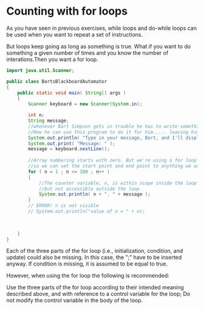 # Counting with for loops
  
As you have seen in previous exercises, while loops and do-while loops can be used when you want to repeat a set of instructions.

But loops keep going as long as something is true. What if you want to do something a given number of times and you know the number of interations.Then you want a for loop.

```java
import java.util.Scanner;

public class BartsBlackboardAutomator
{
    public static void main( String[] args )
    {
        Scanner keyboard = new Scanner(System.in);

        int n;
        String message;
        //whenever Bart Simpson gets in trouble he has to write something on the blackboard. 
        //Now he can use this program to do it for him..... leaving him more time for trouble!
        System.out.println( "Type in your message, Bart, and I'll display it one hundred times." );
        System.out.print( "Message: " );
        message = keyboard.nextLine();
        
        //Array numbering starts with zero. But we're using a for loop 
        //so we can set the start point and end point to anything we want.
        for ( n = 1 ; n <= 100 ; n++ )
        {
            //The counter variable, n, is within scope inside the loop
            //but not accessible outside the loop
            System.out.println( n + ". " + message );
        }
        // ERROR! n is not visible
        // System.out.println("value of n = " + n);
        
        

    }
}
```

Each of the three parts of the for loop (i.e., initialization, condition, and update) could also be missing. In this case, the ";" have to be inserted anyway. If condition is missing, it is assumed to be equal to true.

However, when using the for loop the following is recommended:

Use the three parts of the for loop according to their intended meaning described above, and with reference to a control variable for the loop;
Do not modify the control variable in the body of the loop.